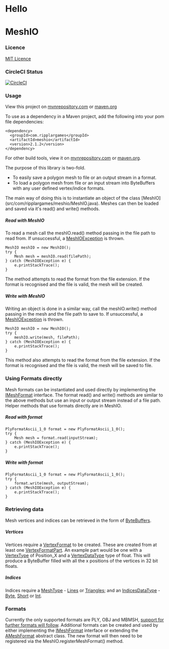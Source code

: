 # Hello
# MeshIO

### Licence</h3>
[MIT Licence](LICENSE)


### CircleCI Status
[![CircleCI](https://circleci.com/gh/NathanJAdams/MeshIO/tree/master.svg?style=svg)](https://circleci.com/gh/NathanJAdams/MeshIO/tree/master)


### Usage
View this project on [mvnrepository.com](https://mvnrepository.com/artifact/com.ripplargames/meshio)
or [maven.org](https://search.maven.org/#artifactdetails%7Ccom.ripplargames%7Cmeshio%7C1.0.0%7Cjar)

To use as a dependency in a Maven project, add the following into your pom file dependencies:

    <dependency>
      <groupId>com.ripplargames</groupId>
      <artifactId>meshio</artifactId>
      <version>2.1.2</version>
    </dependency>

For other build tools, view it on [mvnrepository.com](https://mvnrepository.com/artifact/com.ripplargames/meshio/1.0.0)
or [maven.org](https://search.maven.org/#artifactdetails%7Ccom.ripplargames%7Cmeshio%7C1.0.0%7Cjar).

The purpose of this library is two-fold.
<ul>
<li>To easily save a polygon mesh to file or an output stream in a format.</li>
<li>To load a polygon mesh from file or an input stream into ByteBuffers with any user defined vertex/indice formats.
</ul>
The main way of doing this is to instantiate an object of the class [MeshIO](src/com/ripplargames/meshio/MeshIO.java).
Meshes can then be loaded and saved via it's read() and write() methods.

##### Read with MeshIO
To read a mesh call the meshIO.read() method passing in the file path to read from.
If unsuccessful, a [MeshIOException](src/com/ripplargames/meshio/MeshIOException.java) is thrown.

    MeshIO meshIO = new MeshIO();
    try {
        Mesh mesh = meshIO.read(filePath);
    } catch (MeshIOException e) {
        e.printStackTrace();
    }

The method attempts to read the format from the file extension.
If the format is recognised and the file is valid, the mesh will be created.


##### Write with MeshIO
Writing an object is done in a similar way, call the meshIO.write() method passing in the mesh and the file path to save to.
If unsuccessful, a [MeshIOException](src/com/ripplargames/meshio/MeshIOException.java) is thrown.

    MeshIO meshIO = new MeshIO();
    try {
        meshIO.write(mesh, filePath);
    } catch (MeshIOException e) {
        e.printStackTrace();
    }

This method also attempts to read the format from the file extension.
If the format is recognised and the file is valid, the mesh will be saved to file.


### Using Formats directly
Mesh formats can be instantiated and used directly by implementing the [IMeshFormat](src/com/ripplargames/meshio/IMeshFormat.java) interface.
The format read() and write() methods are similar to the above methods but use an input or output stream instead of a file path.
Helper methods that use formats directly are in MeshIO.


##### Read with format
    PlyFormatAscii_1_0 format = new PlyFormatAscii_1_0();
    try {
        Mesh mesh = format.read(inputStream);
    } catch (MeshIOException e) {
        e.printStackTrace();
    }

##### Write with format
    PlyFormatAscii_1_0 format = new PlyFormatAscii_1_0();
    try {
        format.write(mesh, outputStream);
    } catch (MeshIOException e) {
        e.printStackTrace();
    }



### Retrieving data
Mesh vertices and indices can be retrieved in the form of [ByteBuffers](https://docs.oracle.com/javase/7/docs/api/java/nio/ByteBuffer.html).


##### Vertices
Vertices require a [VertexFormat](src/com/ripplargames/meshio/vertices/VertexFormat.java) to be created.
These are created from at least one [VertexFormatPart](src/com/ripplargames/meshio/vertices/VertexFormatPart.java).
An example part would be one with a [VertexType](src/com/ripplargames/meshio/vertices/VertexType.java) of Position_X
and a [VertexDataType](src/com/ripplargames/meshio/vertices/VertexDataType.java) type of float. This will produce a ByteBuffer
filled with all the x positions of the vertices in 32 bit floats.


##### Indices
Indices require a [MeshType](src/com/ripplargames/meshio/indices/IMeshType.java) - [Lines](src/com/ripplargames/meshio/indices/LinesMeshType.java) or [Triangles](src/com/ripplargames/meshio/indices/TrianglesMeshType.java);
and an [IndicesDataType](src/com/ripplargames/meshio/indices/IndicesDataType.java) - [Byte](src/com/ripplargames/meshio/indices/ByteIndicesDataType.java),
[Short](src/com/ripplargames/meshio/indices/ShortIndicesDataType.java) or [Int](src/com/ripplargames/meshio/indices/IntIndicesDataType.java).


### Formats
Currently the only supported formats are PLY, OBJ and MBMSH, [support for further formats will follow](TODO.md).
Additional formats can be created and used by either implementing the [IMeshFormat](src/com/ripplargames/meshio/IMeshFormat.java)
interface or extending the [AMeshFormat](src/com/ripplargames/meshio/meshformats/AMeshFormat.java) abstract class.
The new format will then need to be registered via the MeshIO.registerMeshFormat() method.
